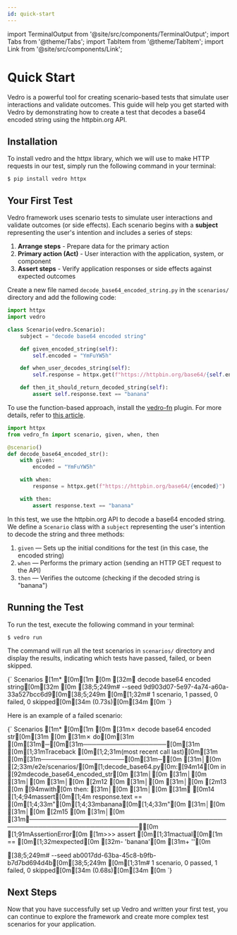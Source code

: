 ```yaml
---
id: quick-start
---
```


import TerminalOutput from '@site/src/components/TerminalOutput';
import Tabs from '@theme/Tabs';
import TabItem from '@theme/TabItem';
import Link from '@site/src/components/Link';

# Quick Start

Vedro is a powerful tool for creating scenario-based tests that simulate user interactions and validate outcomes. This guide will help you get started with Vedro by demonstrating how to create a test that decodes a base64 encoded string using the <Link to="https://httpbin.org/">httpbin.org</Link> API.


## Installation

To install <Link to="https://pypi.org/project/vedro/">vedro</Link> and the <Link to="https://www.python-httpx.org/">httpx</Link> library, which we will use to make HTTP requests in our test, simply run the following command in your terminal:

```shell
$ pip install vedro httpx
```

## Your First Test

Vedro framework uses scenario tests to simulate user interactions and validate outcomes (or side effects). Each scenario begins with a **subject** representing the user's intention and includes a series of steps:

1. **Arrange steps** - Prepare data for the primary action
2. **Primary action (Act)** - User interaction with the application, system, or component
3. **Assert steps** - Verify application responses or side effects against expected outcomes

Create a new file named `decode_base64_encoded_string.py` in the `scenarios/` directory and add the following code:

<Tabs>
  <TabItem value="scenario-based" label="Scenario-based" default>

```python
import httpx
import vedro

class Scenario(vedro.Scenario):
    subject = "decode base64 encoded string"

    def given_encoded_string(self):
        self.encoded = "YmFuYW5h"

    def when_user_decodes_string(self):
        self.response = httpx.get(f"https://httpbin.org/base64/{self.encoded}")

    def then_it_should_return_decoded_string(self):
        assert self.response.text == "banana"

```

  </TabItem>
  <TabItem value="function-based" label="Function-based">

To use the function-based approach, install the [vedro-fn](https://pypi.org/project/vedro-fn/) plugin. For more details, refer to [this article](https://medium.com/@tsv_/a-leaner-approach-with-vedro-introducing-function-based-scenarios-f93df8c8d02f).

```python
import httpx
from vedro_fn import scenario, given, when, then

@scenario()
def decode_base64_encoded_str():
    with given:
        encoded = "YmFuYW5h"

    with when:
        response = httpx.get(f"https://httpbin.org/base64/{encoded}")

    with then:
        assert response.text == "banana"

```

  </TabItem>
</Tabs>

In this test, we use the <Link to="https://httpbin.org">httpbin.org</Link> API to decode a base64 encoded string. We define a `Scenario` class with a `subject` representing the user's intention to decode the string and three methods:

1. `given` — Sets up the initial conditions for the test (in this case, the encoded string)
2. `when` — Performs the primary action (sending an HTTP GET request to the API)
3. `then` — Verifies the outcome (checking if the decoded string is "banana")


## Running the Test

To run the test, execute the following command in your terminal:

```shell
$ vedro run
```

The command will run all the test scenarios in `scenarios/` directory and display the results, indicating which tests have passed, failed, or been skipped.

<TerminalOutput>
{`
Scenarios
[1m* [0m[1m
[0m [32m✔ decode base64 encoded string[0m[32m
[0m 
[38;5;249m# --seed 9d903d07-5e97-4a74-a60a-33a527bcc6d9[0m[38;5;249m
[0m[1;32m# 1 scenario, 1 passed, 0 failed, 0 skipped[0m[34m (0.73s)[0m[34m
[0m
`}
</TerminalOutput>

Here is an example of a failed scenario:

<TerminalOutput>
{`
Scenarios
[1m* [0m[1m
[0m [31m✗ decode base64 encoded str[0m[31m
[0m   [31m✗ do[0m[31m
[0m[31m╭─[0m[31m───────────────────[0m[31m [0m[1;31mTraceback [0m[1;2;31m(most recent call last)[0m[31m [0m[31m───────────────────[0m[31m─╮[0m
[31m│[0m [2;33m/e2e/scenarios/[0m[1;decode_base64.py[0m:[94m14[0m in [92mdecode_base64_encoded_str[0m           [31m│[0m
[31m│[0m                                                                           [31m│[0m
[31m│[0m   [2m12 [0m                                                                     [31m│[0m
[31m│[0m   [2m13 [0m    [94mwith[0m then:                                                       [31m│[0m
[31m│[0m [31m❱ [0m14         [1;4;94massert[0m[1;4m response.text == [0m[1;4;33m"[0m[1;4;33mbanana[0m[1;4;33m"[0m                             [31m│[0m
[31m│[0m   [2m15 [0m                                                                     [31m│[0m
[31m╰───────────────────────────────────────────────────────────────────────────╯[0m
[1;91mAssertionError[0m
[1m>>> assert [0m[1;31mactual[0m[1m == [0m[1;32mexpected[0m
    [32m- 'banana'[0m                                                                                                                   
    [31m+ ''[0m                                                                                                                         
 
 
[38;5;249m# --seed ab0017dd-63ba-45c8-b9fb-b7d7bd694d4b[0m[38;5;249m
[0m[1;31m# 1 scenario, 0 passed, 1 failed, 0 skipped[0m[34m (0.68s)[0m[34m
[0m
`}
</TerminalOutput>


## Next Steps

Now that you have successfully set up Vedro and written your first test, you can continue to explore the framework and create more complex test scenarios for your application.
